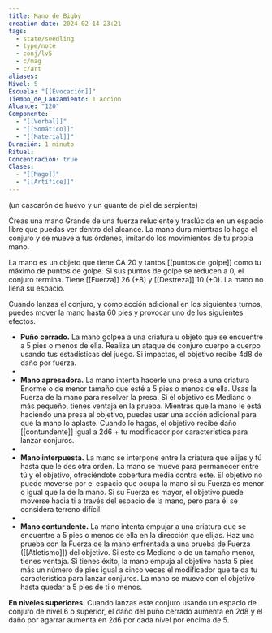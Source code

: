 ```yaml
---
title: Mano de Bigby
creation date: 2024-02-14 23:21
tags:
  - state/seedling
  - type/note
  - conj/lv5
  - c/mag
  - c/art
aliases: 
Nivel: 5
Escuela: "[[Evocación]]"
Tiempo_de_Lanzamiento: 1 accion
Alcance: "120"
Componente:
  - "[[Verbal]]"
  - "[[Somático]]"
  - "[[Material]]"
Duración: 1 minuto
Ritual: 
Concentración: true
Clases:
  - "[[Mago]]"
  - "[[Artífice]]"
---
```

(un cascarón de huevo y un guante de piel de serpiente)

Creas una mano Grande de una fuerza reluciente y traslúcida en un espacio libre que puedas ver dentro del alcance. La mano dura mientras lo haga el conjuro y se mueve a tus órdenes, imitando los movimientos de tu propia mano.

La mano es un objeto que tiene CA 20 y tantos [[puntos de golpe]] como tu máximo de puntos de golpe. Si sus puntos de golpe se reducen a 0, el conjuro termina. Tiene [[Fuerza]] 26 (+8) y [[Destreza]] 10 (+0). La mano no llena su espacio.

Cuando lanzas el conjuro, y como acción adicional en los siguientes turnos, puedes mover la mano hasta 60 pies y provocar uno de los siguientes efectos.

- **Puño cerrado.** La mano golpea a una criatura u objeto que se encuentre a 5 pies o menos de ella. Realiza un ataque de conjuro cuerpo a cuerpo usando tus estadísticas del juego. Si impactas, el objetivo recibe 4d8 de daño por fuerza.
- 
- **Mano apresadora.** La mano intenta hacerle una presa a una criatura Enorme o de menor tamaño que esté a 5 pies o menos de ella. Usas la Fuerza de la mano para resolver la presa. Si el objetivo es Mediano o más pequeño, tienes ventaja en la prueba. Mientras que la mano le está haciendo una presa al objetivo, puedes usar una acción adicional para que la mano lo aplaste. Cuando lo hagas, el objetivo recibe daño [[contundente]] igual a 2d6 + tu modificador por característica para lanzar conjuros.
- 
- **Mano interpuesta.** La mano se interpone entre la criatura que elijas y tú hasta que le des otra orden. La mano se mueve para permanecer entre tú y el objetivo, ofreciéndote cobertura media contra este. El objetivo no puede moverse por el espacio que ocupa la mano si su Fuerza es menor o igual que la de la mano. Si su Fuerza es mayor, el objetivo puede moverse hacia ti a través del espacio de la mano, pero para él se considera terreno difícil.
- 
- **Mano contundente.** La mano intenta empujar a una criatura que se encuentre a 5 pies o menos de ella en la dirección que elijas. Haz una prueba con la Fuerza de la mano enfrentada a una prueba de Fuerza ([[Atletismo]]) del objetivo. Si este es Mediano o de un tamaño menor, tienes ventaja. Si tienes éxito, la mano empuja al objetivo hasta 5 pies más un número de pies igual a cinco veces el modificador que te da tu característica para lanzar conjuros. La mano se mueve con el objetivo hasta quedar a 5 pies de ti o menos.

**En niveles superiores.** Cuando lanzas este conjuro usando un espacio de conjuro de nivel 6 o superior, el daño del puño cerrado aumenta en 2d8 y el daño por agarrar aumenta en 2d6 por cada nivel por encima de 5.